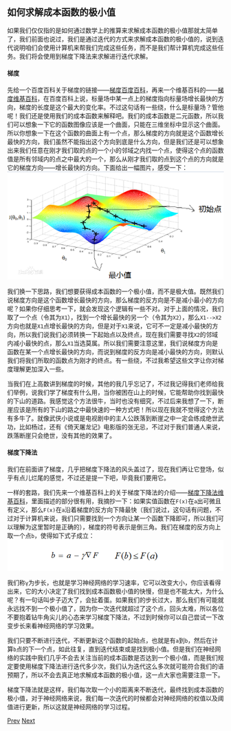 ## 如何求解成本函数的极小值

如果我们仅仅指的是如何通过数学上的推算来求解成本函数的极小值那就太简单了，我们前面也说过，我们是通过迭代的方式来求解成本函数的极小值的，说到迭代说明咱们会使用计算机来帮我们完成这些任务，而不是我们帮计算机完成这些任务。我们将会使用到梯度下降法来求解进行迭代求解。

#### 梯度

先给一个百度百科关于梯度的链接——[梯度百度百科](http://baike.baidu.com/link?url=tSf2drIpyEIdXV7T29-_D-oe1XRBaUYor-cxNSN1v5fynsJov_LBF_jhZF_2EV0XQK1o1ArOpxTFiZnkB2t_pFXA0ACB-fu9aWQKbffrDAG)，再来一个维基百科的——[梯度维基百科](https://zh.wikipedia.org/wiki/%E6%A2%AF%E5%BA%A6)，在百度百科上说，标量场中某一点上的梯度指向标量场增长最快的方向，梯度的长度是这个最大的变化率。不过这句话有一些绕，什么是标量场？管他呢！我们还是使用我们的成本函数来解释吧。我们的成本函数是二元函数，所以我们可以想象一下它的函数图像应该是一个曲面，只能在三维坐标中显示这个曲面。所以你想象一下在这个函数的曲面上有一个点，那么梯度的方向就是这个函数增长最快的方向，我们虽然不能指出这个方向到底是什么方向，但是我们还是可以想象出来我们任意在刚才我们取的点的一个小的邻域之内找一个点，使得这个点的函数值是所有邻域内的点之中最大的一个，那么从刚才我们取的点到这个点的方向就是它的梯度方向——增长最快的方向。下面给出一幅图片，感受一下：
![chapter2_grident_figure](../image/chapter2/chapter2_grident_figure.png )

我们换一下思路，我们想要获得成本函数的一个极小值，而不是极大值。既然我们说梯度方向是这个函数增长最快的方向，那么梯度的反方向是不是减小最小的方向呢？如果你仔细思考一下，就会发现这个逻辑有一些不对。对于上面的情况，我们取了一个点（令其为`X1`），找到一个增长最快的另一个（令其为`X2`），那么`X1-->X2`方向也就是`X1`点增长最快的方向，但是对于`X1`来说，它可不一定是减小最快的方向，所以我们说我们必须转换一下起始点以及终点，现在我们需要寻找`X2`的邻域内减小最快的点，那么`X1`当选莫属。所以我们需要注意这里，我们说梯度方向是函数在某一个点增长最快的方向，而说到梯度的反方向是减小最快的方向，则默认我们将我们所取的函数点为刚才的终点。有一些绕，不过我希望这些文字让你对梯度理解更加深入一些。

当我们在上高数讲到梯度的时候，其他的我几乎忘记了，不过我记得我们老师给我们举例，说我们学了梯度有什么用，当你被困在山上的时候，它能帮助你找到最快的下山的道路。我感觉这个方法很牛，当时也没有细究，不过后来我想了一下，断崖应该是所有的下山的路之中最快速的一种方式吧！所以现在我就不觉得这个方法有多牛了。就像武侠小说或是电视剧中的主人公跌落到断崖之中一定会练成绝世武功，比如杨过，还有《倚天屠龙记》电影版的张无忌，不过对于我们普通人来说，跌落断崖只会绝世，没有其他的效果了。

#### 梯度下降法

我们在前面讲了梯度，几乎把梯度下降法的风头盖过了，现在我们再让它登场，似乎有点儿烂尾的感觉，不过还是提一下吧，毕竟我们要用它。

一样的套路，我们先来一个维基百科上的关于梯度下降法的介绍——[梯度下降法维基百科](https://zh.wikipedia.org/wiki/%E6%A2%AF%E5%BA%A6%E4%B8%8B%E9%99%8D%E6%B3%95)，里面描述的部分很有用，我摘抄一下：如果实值函数在`F(x)`在`a`出可微且有定义，那么`F(x)`在`a`沿着梯度的反方向下降最快（我们说过，这句话有问题，不过对于计算机来说，我们只需要找到一个方向让某一个函数下降即可，所以我们可以理解为这里暂时是正确的），梯度的符号表示是倒三角。我们在梯度的反方向上取一个点`b`，使得如下式子成立：
![chapter2_grident_fomular]( ../image/chapter2/chapter2_grident_fomular.png )

我们称`γ`为步长，也就是学习神经网络的学习速率，它可以改变大小，你应该看得出来，它的大小决定了我们找到成本函数极小值的快慢，但是也不能太大，为什么呢？有一句话叫步子迈大了，会扯着蛋。如果我们的步长过大，那么我们有可能就永远找不到一个极小值了，因为你一次迭代就超过了这个点，回头太难，所以各位不要抱着钻牛角尖儿的心态来学习梯度下降法，不过到时候你可以自己尝试一下改变步长来看神经网络的学习效果。

我们只要不断进行迭代，不断更新这个函数的起始点，也就是有`a`到`b`，然后在计算`b`点的下一个点，如此往复，直到迭代结束或是找到极小值。但是我们在神经网络的实践中我们几乎不会去关注当前的成本函数是否达到一个极小值，而是我们规定要使用梯度下降法进行迭代多少次，我们认为迭代这么多次就可能符合我们的语预期了，所以不会去真正地求解成本函数的极小值，这一点大家也需要注意一下。

梯度下降法就是这样，我们每次取一个小的距离来不断迭代，最终找到成本函数的极小值，对于神经网络来说，我们每一次迭代的时候都会对神经网络的权值以及阈值进行更新，所以这就是神经网络的学习过程。


[Prev](./2.md)  [Next](./4.md)